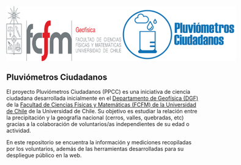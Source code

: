 <div style="display: flex; justify-content: space-between;">
    <img src="static/logo_dgf.png" alt="logo_dgf" width='300'>
    <img src="static/logo_ppcc.png" alt="logo_ppcc" width='300'>
</div>

## Pluviómetros Ciudadanos

El proyecto Pluviómetros Ciudadanos (PPCC) es una iniciativa de ciencia ciudadana desarrollada inicialmente en el [Departamento de Geofísica (DGF)](http://www.dgf.uchile.cl/) de la [Facultad de Ciencias Físicas y Matemáticas (FCFM) de la Universidad de Chile](https://ingenieria.uchile.cl/) de la Universidad de Chile. Su objetivo es estudiar la relación entre la precipitación y la geografía nacional (cerros, valles, quebradas, etc) gracias a la colaboración de voluntarios/as independientes de su edad o actividad.

En este repositorio se encuentra la información y mediciones recopiladas por los voluntarios, además de las herramientas desarrolladas para su despliegue público en la web.